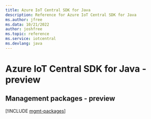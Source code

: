 ```yaml
---
title: Azure IoT Central SDK for Java
description: Reference for Azure IoT Central SDK for Java
ms.author: jfree
ms.data: 10/21/2022
author: joshfree
ms.topic: reference
ms.service: iotcentral
ms.devlang: java
---
```

# Azure IoT Central SDK for Java - preview

## Management packages - preview
[!INCLUDE [mgmt-packages](iot-central-mgmt-index.md)]